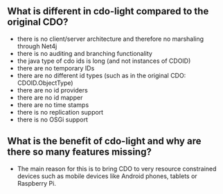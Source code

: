 ## What is different in cdo-light compared to the original CDO? ##
  * there is no client/server architecture and therefore no marshaling through Net4j
  * there is no auditing and branching functionality
  * the java type of cdo ids is long (and not instances of CDOID)
  * there are no temporary IDs
  * there are no different id types (such as in the original CDO: CDOID.ObjectType)
  * there are no id providers
  * there are no id mapper
  * there are no time stamps
  * there is no replication support
  * there is no OSGi support

## What is the benefit of cdo-light and why are there so many features missing? ##
  * The main reason for this is to bring CDO to very resource constrained devices such as mobile devices like Android phones, tablets or Raspberry Pi.